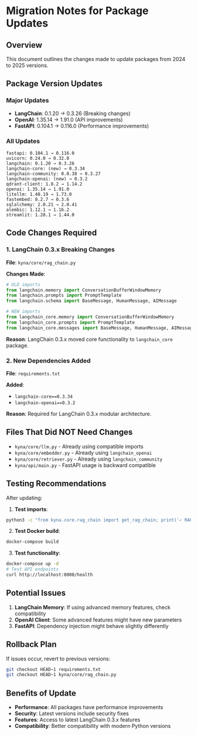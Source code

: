 # Migration Notes for Package Updates

## Overview
This document outlines the changes made to update packages from 2024 to 2025 versions.

## Package Version Updates

### Major Updates
- **LangChain**: 0.1.20 → 0.3.26 (Breaking changes)
- **OpenAI**: 1.35.14 → 1.91.0 (API improvements)
- **FastAPI**: 0.104.1 → 0.116.0 (Performance improvements)

### All Updates
```
fastapi: 0.104.1 → 0.116.0
uvicorn: 0.24.0 → 0.32.0
langchain: 0.1.20 → 0.3.26
langchain-core: (new) → 0.3.34
langchain-community: 0.0.38 → 0.3.27
langchain-openai: (new) → 0.3.2
qdrant-client: 1.8.2 → 1.14.2
openai: 1.35.14 → 1.91.0
litellm: 1.40.19 → 1.73.0
fastembed: 0.2.7 → 0.3.6
sqlalchemy: 2.0.21 → 2.0.41
alembic: 1.12.1 → 1.16.2
streamlit: 1.28.1 → 1.44.0
```

## Code Changes Required

### 1. LangChain 0.3.x Breaking Changes

**File**: `kyna/core/rag_chain.py`

**Changes Made**:
```python
# OLD imports
from langchain.memory import ConversationBufferWindowMemory
from langchain.prompts import PromptTemplate
from langchain.schema import BaseMessage, HumanMessage, AIMessage

# NEW imports
from langchain_core.memory import ConversationBufferWindowMemory
from langchain_core.prompts import PromptTemplate
from langchain_core.messages import BaseMessage, HumanMessage, AIMessage
```

**Reason**: LangChain 0.3.x moved core functionality to `langchain_core` package.

### 2. New Dependencies Added

**File**: `requirements.txt`

**Added**:
- `langchain-core==0.3.34`
- `langchain-openai==0.3.2`

**Reason**: Required for LangChain 0.3.x modular architecture.

## Files That Did NOT Need Changes

- `kyna/core/llm.py` - Already using compatible imports
- `kyna/core/embedder.py` - Already using `langchain_openai`
- `kyna/core/retriever.py` - Already using `langchain_community`
- `kyna/api/main.py` - FastAPI usage is backward compatible

## Testing Recommendations

After updating:

1. **Test imports**:
```bash
python3 -c "from kyna.core.rag_chain import get_rag_chain; print('✓ RAG chain import successful')"
```

2. **Test Docker build**:
```bash
docker-compose build
```

3. **Test functionality**:
```bash
docker-compose up -d
# Test API endpoints
curl http://localhost:8000/health
```

## Potential Issues

1. **LangChain Memory**: If using advanced memory features, check compatibility
2. **OpenAI Client**: Some advanced features might have new parameters
3. **FastAPI**: Dependency injection might behave slightly differently

## Rollback Plan

If issues occur, revert to previous versions:
```bash
git checkout HEAD~1 requirements.txt
git checkout HEAD~1 kyna/core/rag_chain.py
```

## Benefits of Update

- **Performance**: All packages have performance improvements
- **Security**: Latest versions include security fixes
- **Features**: Access to latest LangChain 0.3.x features
- **Compatibility**: Better compatibility with modern Python versions